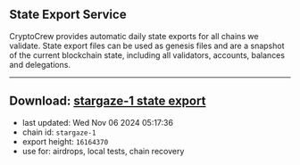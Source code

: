 ## State Export Service
CryptoCrew provides automatic daily state exports for all chains we validate. State export files can be used as genesis files and are a snapshot of the current blockchain state, including all validators, accounts, balances and delegations.

---
**Download: [stargaze-1 state export](https://dl-eu2.ccvalidators.com/SERVICE/stargaze/stargaze-1_export_16164370.json)**
---

- last updated: Wed Nov 06 2024 05:17:36
- chain id: `stargaze-1`
- export height: `16164370`
- use for: airdrops, local tests, chain recovery
